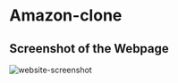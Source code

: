 ﻿# Amazon-clone
<h2> Screenshot of the Webpage </h2>

![website-screenshot](https://github.com/kumarudit169/Amazon-clone/assets/104552524/c524c145-42af-4150-b212-a0e3c0a56d0d)

